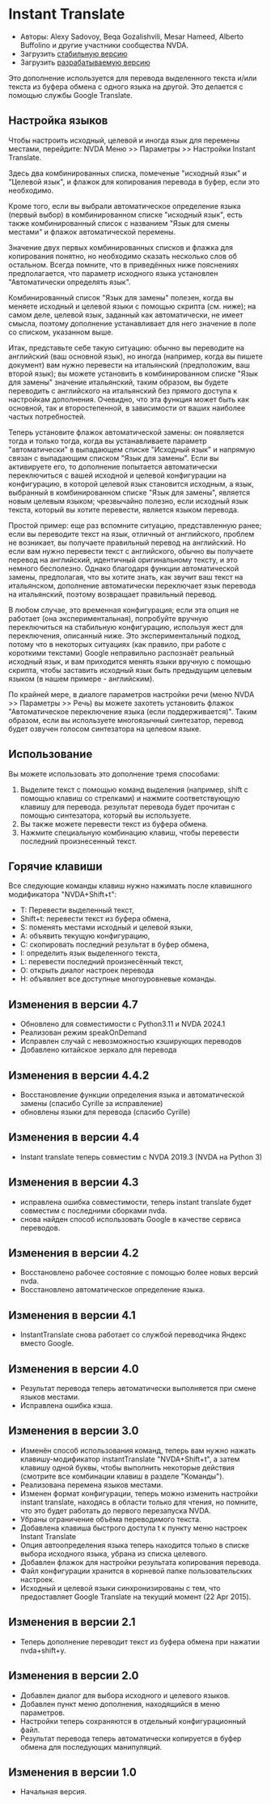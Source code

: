 # Instant Translate #

* Авторы: Alexy Sadovoy, Beqa Gozalishvili, Mesar Hameed, Alberto Buffolino и другие участники сообщества NVDA.
* Загрузить [стабильную версию][1]
* Загрузить [разрабатываемую версию][2]

Это дополнение используется для перевода выделенного текста и/или текста из буфера обмена с одного языка на другой.
Это делается с помощью службы Google Translate.

## Настройка языков ##
Чтобы настроить исходный, целевой и иногда  язык для перемены местами, перейдите: NVDA Меню >> Параметры >> Настройки Instant Translate.

Здесь два комбинированных списка, помеченые "исходный язык" и "Целевой язык", и флажок для копирования перевода в буфер, если это необходимо.

Кроме того, если вы выбрали автоматическое определение языка (первый выбор) в комбинированном списке "исходный язык", есть также комбинированный список с названием "Язык для смены местами" и флажок автоматической перемены.

Значение двух первых комбинированных списков и флажка для копирования понятно, но необходимо сказать несколько слов об остальном. Всегда помните, что в приведённых ниже пояснениях предполагается, что параметр исходного языка установлен "Автоматически определять язык".

Комбинированный список "Язык для замены" полезен, когда вы меняете исходный и целевой языки с помощью скрипта (см. ниже); на самом деле, целевой язык, заданный как автоматически, не имеет смысла, поэтому дополнение устанавливает для него значение в поле со списком, указанном выше.

Итак, представьте себе такую ситуацию: обычно вы переводите на английский (ваш основной язык), но иногда (например, когда вы пишете документ) вам нужно перевести на итальянский (предположим, ваш второй язык); вы можете установить в комбинированном списке "Язык для замены" значение итальянский, таким образом, вы будете переводить с английского на итальянский без прямого доступа к настройкам дополнения. Очевидно, что эта функция может быть как основной, так и второстепенной, в зависимости от ваших наиболее частых потребностей.

Теперь установите флажок автоматической замены: он появляется тогда и только тогда, когда вы устанавливаете параметр "автоматически" в выпадающем списке "Исходный язык" и напрямую связан с выпадающим списком "Язык для замены". Если вы активируете его, то дополнение попытается автоматически переключиться с вашей исходной и целевой конфигурации на конфигурацию, в которой целевой язык становится исходным, а язык, выбранный в комбинированном списке "Язык для замены", является новым целевым языком; чрезвычайно полезно, если исходный язык текста, который вы хотите перевести, является языком перевода.

Простой пример: еще раз вспомните ситуацию, представленную ранее; если вы переводите текст на язык, отличный от английского, проблем не возникает, вы получаете правильный перевод на английский. Но если вам нужно перевести текст с английского, обычно вы получаете перевод на английский, идентичный оригинальному тексту, и это немного бесполезно. Однако благодаря функции автоматической замены, предполагая, что вы хотите знать, как звучит ваш текст на итальянском, дополнение автоматически переключает язык перевода на итальянский, поэтому возвращает правильный перевод.

В любом случае, это временная конфигурация; если эта опция не работает (она экспериментальная), попробуйте вручную переключиться на стабильную конфигурацию, используя жест для переключения, описанный ниже. Это экспериментальный подход, потому что в некоторых ситуациях (как правило, при работе с короткими текстами) Google неправильно распознаёт реальный исходный язык, и вам приходится менять языки вручную с помощью скрипта, чтобы заставить исходный язык быть предыдущим целевым языком (в нашем примере - английским).

По крайней мере, в диалоге параметров настройки речи (меню NVDA >> Параметры >> Речь) вы можете захотеть установить флажок "Автоматическое переключение языка (если поддерживается)". Таким образом, если вы используете многоязычный синтезатор, перевод будет озвучен голосом синтезатора на целевом языке.

## Использование ##
Вы можете использовать это дополнение тремя способами:

1. Выделите текст с помощью команд выделения (например, shift с помощью клавиш со стрелками) и нажмите соответствующую клавишу для перевода. результат перевода будет прочитан с помощью синтезатора, который вы используете.
2. Вы также можете перевести текст из буфера обмена.
3. Нажмите специальную комбинацию клавиш, чтобы перевести последний произнесенный текст.

## Горячие клавиши ##
Все следующие команды клавиш нужно нажимать после клавишного модификатора "NVDA+Shift+t":

* T: Перевести выделенный текст,
* Shift+t: перевести текст из буфера обмена,
* S: поменять местами исходный и целевой языки,
* A: объявить текущую конфигурацию,
* C: скопировать последний результат в буфер обмена,
* I: определить язык выделенного текста,
* L: перевести последний произнесённый текст,
* O: открыть диалог настроек перевода
* H: объявляет все доступные многоуровневые команды.

## Изменения в версии 4.7 ##
* Обновлено для совместимости с Python3.11 и NVDA 2024.1
* Реализован режим speakOnDemand
* Исправлен  случай с невозможностью кэширующих переводов
* Добавлено китайское зеркало для перевода


## Изменения в версии 4.4.2 ##
* Восстановление функции определения языка и автоматической замены (спасибо Cyrille за исправление)
* обновлены языки для перевода (спасибо Cyrille)

## Изменения в версии 4.4 ##
* Instant translate теперь совместим с NVDA 2019.3 (NVDA на Python 3)

## Изменения в версии 4.3 ##
* исправлена ошибка совместимости, теперь instant translate будет совместим с последними сборками nvda.
* снова найден способ использовать Google в качестве сервиса переводов.

## Изменения в версии 4.2 ##
* Восстановлено рабочее состояние с помощью более новых версий nvda.
* Восстановлено автоматическое определение языка.

## Изменения в версии 4.1 ##
* InstantTranslate снова работает со службой переводчика Яндекс вместо Google.

## Изменения в версии 4.0 ##
* Результат перевода теперь автоматически выполняется при смене языков местами.
* Исправлена ошибка кэша.

## Изменения в версии 3.0 ##
* Изменён способ использования команд, теперь вам нужно нажать клавишу-модификатор instantTranslate "NVDA+Shift+t", а затем клавишу одной буквы, чтобы выполнить некоторые действия (смотрите все комбинации клавиш в разделе "Команды").
* Реализована перемена языков местами.
* Изменен формат конфигурации, теперь можно изменить настройки instant translate, находясь в области только для чтения, но помните, что это будет работать до первого перезапуска NVDA.
* Убраны ограничение объёма переводимого текста.
* Добавлена клавиша быстрого доступа t к  пункту меню настроек Instant Translate
* Опция автоопределения языка теперь находится только в списке выбора исходного языка, убрана из списка целевого.
* Добавлен флажок для настройки результата копирования перевода.
* Файл конфигурации хранится в корневой папке пользовательских настроек.
* Исходный и целевой языки синхронизированы с тем, что предоставляет Google Translate на текущий момент (22 Apr 2015).

## Изменения в версии 2.1 ##
* Теперь дополнение переводит текст из буфера обмена при нажатии nvda+shift+y.

## Изменения в версии 2.0 ##
* Добавлен диалог для выбора исходного и целевого языков.
* Добавлен пункт меню дополнения, находящийся в меню параметров.
* Настройки теперь сохраняются в отдельный конфигурационный файл.
* Результат перевода теперь автоматически копируется в буфер обмена для последующих манипуляций.

## Изменения в версии 1.0 ##
* Начальная версия.

[1]: https://addons.nvda-project.org/legacy?file=instantTranslate

[2]: http://addons.nvda-project.org/files/get.php?file=it-dev
